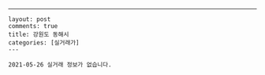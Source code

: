 ---
    layout: post
    comments: true
    title: 강원도 동해시
    categories: [실거래가]
    ---

    2021-05-26 실거래 정보가 없습니다.

    